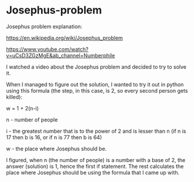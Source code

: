 # Josephus-problem

Josephus problem explanation:

https://en.wikipedia.org/wiki/Josephus_problem

https://www.youtube.com/watch?v=uCsD3ZGzMgE&ab_channel=Numberphile

I watched a video about the Josephus problem and decided to try to solve it.

When I managed to figure out the solution, I wanted to try it out in python using this formula (the step, in this case, is 2, so every second person gets killed):

w = 1 + 2(n-i)

n - number of people

i - the greatest number that is to the power of 2 and is lesser than n (if n is 17 then b is 16, or if n is 77 then b is 64)

w - the place where Josephus should be.

I figured, when n (the number of people) is a number with a base of 2, the answer (solution) is 1, hence the first if statement.
The rest calculates the place where Josephus should be using the formula that I came up with.

 
